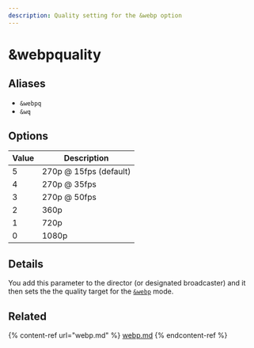 ```yaml
---
description: Quality setting for the &webp option
---
```


# \&webpquality

## Aliases

* `&webpq`
* `&wq`

## Options

| Value | Description            |
| ----- | ---------------------- |
| 5     | 270p @ 15fps (default) |
| 4     | 270p @ 35fps           |
| 3     | 270p @ 50fps           |
| 2     | 360p                   |
| 1     | 720p                   |
| 0     | 1080p                  |

## Details

You add this parameter to the director (or designated broadcaster) and it then sets the the quality target for the [`&webp`](../advanced-settings.md#webp) mode.

## Related

{% content-ref url="webp.md" %}
[webp.md](webp.md)
{% endcontent-ref %}
